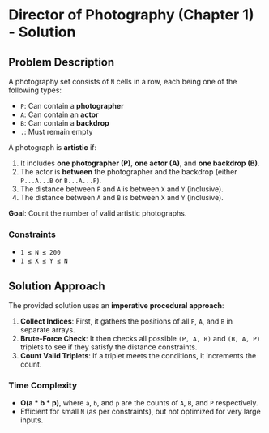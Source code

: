 # Director of Photography (Chapter 1) - Solution

## Problem Description
A photography set consists of `N` cells in a row, each being one of the following types:
- `P`: Can contain a **photographer**
- `A`: Can contain an **actor**
- `B`: Can contain a **backdrop**
- `.`: Must remain empty

A photograph is **artistic** if:
1. It includes **one photographer (P)**, **one actor (A)**, and **one backdrop (B)**.
2. The actor is **between** the photographer and the backdrop (either `P...A...B` or `B...A...P`).
3. The distance between `P` and `A` is between `X` and `Y` (inclusive).
4. The distance between `A` and `B` is between `X` and `Y` (inclusive).

**Goal**: Count the number of valid artistic photographs.

### Constraints
- `1 ≤ N ≤ 200`
- `1 ≤ X ≤ Y ≤ N`

## Solution Approach
The provided solution uses an **imperative procedural approach**:
1. **Collect Indices**: First, it gathers the positions of all `P`, `A`, and `B` in separate arrays.
2. **Brute-Force Check**: It then checks all possible `(P, A, B)` and `(B, A, P)` triplets to see if they satisfy the distance constraints.
3. **Count Valid Triplets**: If a triplet meets the conditions, it increments the count.

### Time Complexity
- **O(a * b * p)**, where `a`, `b`, and `p` are the counts of `A`, `B`, and `P` respectively.
- Efficient for small `N` (as per constraints), but not optimized for very large inputs.
